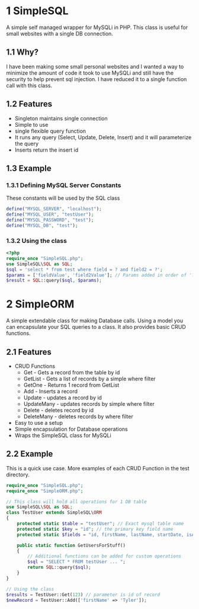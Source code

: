 # 1 SimpleSQL
A simple self managed wrapper for MySQLi in PHP.
This class is useful for small websites with a single DB connection. 

## 1.1 Why?
I have been making some small personal websites and I wanted a way to minimize the amount of code
it took to use MySQLi and still have the security to help prevent sql injection. 
I have reduced it to a single function call with this class.

## 1.2 Features
 * Singleton maintains single connection
 * Simple to use
 * single flexible query function
 * It runs any query (Select, Update, Delete, Insert) and it will parameterize the query
 * Inserts return the insert id
 
## 1.3 Example

### 1.3.1 Defining MySQL Server Constants
These constants will be used by the SQL class 
```php
define("MYSQL_SERVER", "localhost");
define("MYSQL_USER", "testUser");
define("MYSQL_PASSWORD", "test");
define("MYSQL_DB", "test");
```

### 1.3.2 Using the class
```php
<?php
require_once "SimpleSQL.php";
use SimpleSQL\SQL as SQL;
$sql = 'select * from test where field = ? and field2 = ?';
$params = ['fieldValue', 'field2Value']; // Params added in order of '?' placement in query
$result = SQL::query($sql, $params);
```

# 2 SimpleORM
A simple extendable class for making Database calls. 
Using a model you can encapsulate your SQL queries to a class. It also provides basic CRUD functions.

## 2.1 Features
 * CRUD Functions
   * Get - Gets a record from the table by id
   * GetList - Gets a list of records by a simple where filter
   * GetOne - Returns 1 record from GetList
   * Add - Inserts a record
   * Update - updates a record by id
   * UpdateMany - updates records by simple where filter
   * Delete - deletes record by id
   * DeleteMany - deletes records by where filter
 * Easy to use a setup
 * Simple encapsulation for Database operations
 * Wraps the SimpleSQL class for MySQLi
 
## 2.2 Example
This is a quick use case. More examples of each CRUD Function in the test directory.
```php
require_once "SimpleSQL.php";
require_once "SimpleORM.php";

// This class will hold all operations for 1 DB table
use SimpleSQL\SQL as SQL;
class TestUser extends SimpleSQL\ORM
{
    protected static $table = "testUser"; // Exact mysql table name
    protected static $key = "id"; // the primary key field name
    protected static $fields = "id, firstName, lastName, startDate, isActive"; // the fields you want returned fromt the table

    public static function GetUsersForStuff()
    {
        // Additional functions can be added for custom operations
        $sql = "SELECT * FROM testUser ... ";
        return SQL::query($sql);
    }
}

// Using the class
$results = TestUser::Get(123) // parameter is id of record
$newRecord = TestUser::Add(['firstName' => 'Tyler']);
``` 
